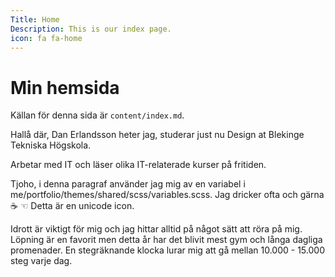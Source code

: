 ```yaml
---
Title: Home
Description: This is our index page.
icon: fa fa-home  
---
```


Min hemsida
==========================

Källan för denna sida är `content/index.md`.

<p class="extra">Hallå där, Dan Erlandsson heter jag, studerar just nu Design at Blekinge Tekniska Högskola.

Arbetar med IT och läser olika IT-relaterade kurser på fritiden.</p>

<!-- <p style="color:$text-color">This is a header</p> -->

<p class="extra2"> Tjoho, i denna paragraf använder jag mig av en variabel i me/portfolio/themes/shared/scss/variables.scss. Jag dricker ofta och gärna &#9749; &#x261C; Detta är en unicode icon.</p>

Idrott är viktigt för mig och jag hittar alltid på något sätt att röra på mig. Löpning är en favorit men detta år har det blivit mest gym och långa dagliga promenader. En stegräknande klocka lurar mig att gå mellan 10.000 - 15.000 steg varje dag.


